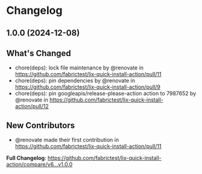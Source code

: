 # Changelog

## 1.0.0 (2024-12-08)

## What's Changed
* chore(deps): lock file maintenance by @renovate in https://github.com/fabrictest/lix-quick-install-action/pull/11
* chore(deps): pin dependencies by @renovate in https://github.com/fabrictest/lix-quick-install-action/pull/9
* chore(deps): pin googleapis/release-please-action action to 7987652 by @renovate in https://github.com/fabrictest/lix-quick-install-action/pull/12

## New Contributors
* @renovate made their first contribution in https://github.com/fabrictest/lix-quick-install-action/pull/11

**Full Changelog**: https://github.com/fabrictest/lix-quick-install-action/compare/v6...v1.0.0
